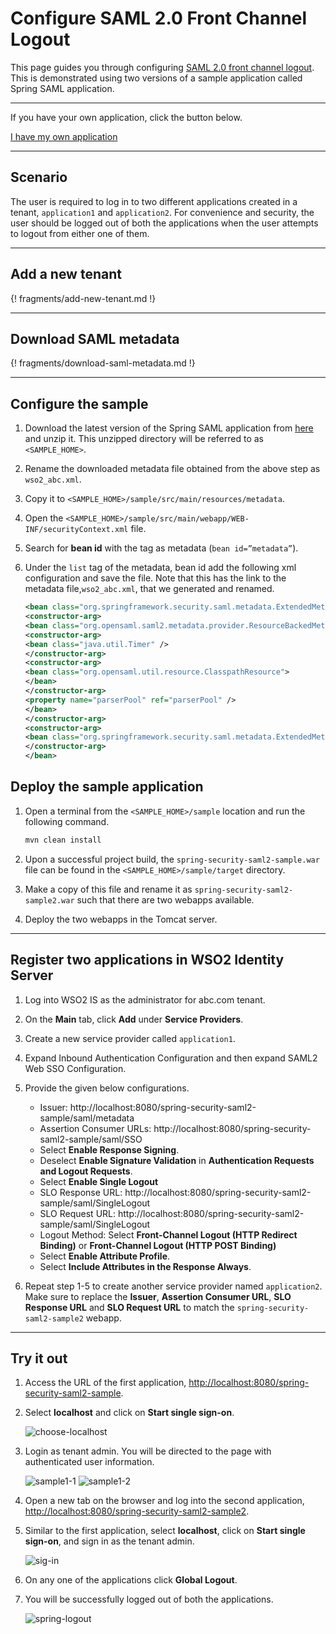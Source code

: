 # Configure SAML 2.0 Front Channel Logout 

This page guides you through configuring [SAML 2.0 front channel logout](insertlink). This is demonstrated using two versions of a sample application called Spring SAML application. 

----
If you have your own application, click the button below.

<a class="samplebtn_a" href="../../../guides/login/saml-front-channel-logout"   rel="nofollow noopener">I have my own application</a>

----

## Scenario

The user is required to log in to two different applications created in a tenant, `application1` and `application2`. For convenience and security, the user should be logged out of both the applications when the user attempts to logout from either one of them. 

----

## Add a new tenant

{! fragments/add-new-tenant.md !}

----

## Download SAML metadata 

{! fragments/download-saml-metadata.md !}

----

## Configure the sample

1.  Download the latest version of the Spring SAML application from [here](https://repo.spring.io/list/release/org/springframework/security/extensions/spring-security-saml/) and unzip it. This unzipped directory will be referred to as `<SAMPLE_HOME>`.
2.  Rename the downloaded metadata file obtained from the above step as `wso2_abc.xml`.
3.  Copy it to `<SAMPLE_HOME>/sample/src/main/resources/metadata`.
4.  Open the `<SAMPLE_HOME>/sample/src/main/webapp/WEB-INF/securityContext.xml` file. 
5.  Search for **bean id** with the tag as metadata (`bean id=”metadata”`). 
6.  Under the `list` tag of the metadata, bean id add the following xml configuration and save the file. Note that this has the link to the metadata file,`wso2_abc.xml`, that we generated and renamed. 

    ```xml 
    <bean class="org.springframework.security.saml.metadata.ExtendedMetadataDelegate">
    <constructor-arg>
    <bean class="org.opensaml.saml2.metadata.provider.ResourceBackedMetadataProvider">          
    <constructor-arg>             
    <bean class="java.util.Timer" />          
    </constructor-arg>          
    <constructor-arg>             
    <bean class="org.opensaml.util.resource.ClasspathResource">                <constructor-arg value="/metadata/wso2_abc.xml" />             
    </bean>          
    </constructor-arg>          
    <property name="parserPool" ref="parserPool" />       
    </bean>    
    </constructor-arg>    
    <constructor-arg>       
    <bean class="org.springframework.security.saml.metadata.ExtendedMetadata" />    
    </constructor-arg> 
    </bean>
    ```

## Deploy the sample application

1.  Open a terminal from the `<SAMPLE_HOME>/sample` location and run the following command.

    ```xml
    mvn clean install
    ```
2.  Upon a successful project build, the `spring-security-saml2-sample.war` file can be found in the `<SAMPLE_HOME>/sample/target` directory. 

3.  Make a copy of this file and rename it as `spring-security-saml2-sample2.war` such that there are two webapps available.

4.  Deploy the two webapps in the Tomcat server.

---

## Register two applications in WSO2 Identity Server

1.  Log into WSO2 IS as the administrator for abc.com tenant.
2.  On the **Main** tab, click **Add** under **Service Providers**. 
3.  Create a new service provider called `application1`.
4.  Expand Inbound Authentication Configuration and then expand SAML2 Web SSO Configuration.
5.  Provide the given below configurations.
    -   Issuer: http://localhost:8080/spring-security-saml2-sample/saml/metadata
    -   Assertion Consumer URLs: http://localhost:8080/spring-security-saml2-sample/saml/SSO
    -   Select **Enable Response Signing**.
    -   Deselect **Enable Signature Validation** in **Authentication Requests and Logout Requests**.
    -   Select **Enable Single Logout**
    -   SLO Response URL: http://localhost:8080/spring-security-saml2-sample/saml/SingleLogout
    -   SLO Request URL: http://localhost:8080/spring-security-saml2-sample/saml/SingleLogout
    -   Logout Method: Select **Front-Channel Logout (HTTP Redirect Binding)** or **Front-Channel Logout (HTTP POST Binding)**
    -   Select **Enable Attribute Profile**.
    -   Select **Include Attributes in the Response Always**.

6.  Repeat step 1-5 to create another service provider named `application2`. Make sure to replace the **Issuer**, **Assertion Consumer URL**, **SLO Response URL** and **SLO Request URL** to match the `spring-security-saml2-sample2` webapp.

---

## Try it out

1.  Access the URL of the first application, <http://localhost:8080/spring-security-saml2-sample>.

2.  Select **localhost** and click on **Start single sign-on**.

    ![choose-localhost](../../assets/img/samples/choose-localhost.png)

3.  Login as tenant admin. You will be directed to the page with authenticated user information. 

    ![sample1-1](../../assets/img/samples/sample1-1.png)
    ![sample1-2](../../assets/img/samples/sample1-2.png)

4.  Open a new tab on the browser and log into the second application, <http://localhost:8080/spring-security-saml2-sample2>.

5.  Similar to the first application, select **localhost**, click on **Start single sign-on**, and sign in as the tenant admin. 

    ![sig-in](../../assets/img/samples/sign-in-sample.png)

6.  On any one of the applications click **Global Logout**.

7.  You will be successfully logged out of both the applications.

    ![spring-logout](../../assets/img/samples/spring-logout.png)
